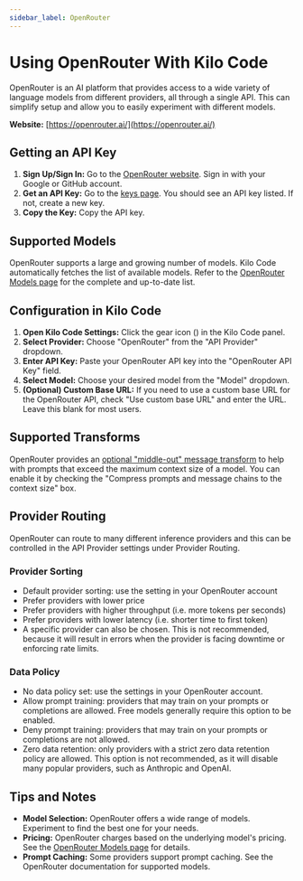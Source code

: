 ```yaml
---
sidebar_label: OpenRouter
---
```


# Using OpenRouter With Kilo Code

OpenRouter is an AI platform that provides access to a wide variety of language models from different providers, all through a single API. This can simplify setup and allow you to easily experiment with different models.

**Website:** [https://openrouter.ai/](https://openrouter.ai/)

## Getting an API Key

1.  **Sign Up/Sign In:** Go to the [OpenRouter website](https://openrouter.ai/). Sign in with your Google or GitHub account.
2.  **Get an API Key:** Go to the [keys page](https://openrouter.ai/keys). You should see an API key listed. If not, create a new key.
3.  **Copy the Key:** Copy the API key.

## Supported Models

OpenRouter supports a large and growing number of models. Kilo Code automatically fetches the list of available models. Refer to the [OpenRouter Models page](https://openrouter.ai/models) for the complete and up-to-date list.

## Configuration in Kilo Code

1.  **Open Kilo Code Settings:** Click the gear icon (<Codicon name="gear" />) in the Kilo Code panel.
2.  **Select Provider:** Choose "OpenRouter" from the "API Provider" dropdown.
3.  **Enter API Key:** Paste your OpenRouter API key into the "OpenRouter API Key" field.
4.  **Select Model:** Choose your desired model from the "Model" dropdown.
5.  **(Optional) Custom Base URL:** If you need to use a custom base URL for the OpenRouter API, check "Use custom base URL" and enter the URL. Leave this blank for most users.

## Supported Transforms

OpenRouter provides an [optional "middle-out" message transform](https://openrouter.ai/docs/features/message-transforms) to help with prompts that exceed the maximum context size of a model. You can enable it by checking the "Compress prompts and message chains to the context size" box.

## Provider Routing

OpenRouter can route to many different inference providers and this can be controlled in the API Provider settings under Provider Routing.

### Provider Sorting

- Default provider sorting: use the setting in your OpenRouter account
- Prefer providers with lower price
- Prefer providers with higher throughput (i.e. more tokens per seconds)
- Prefer providers with lower latency (i.e. shorter time to first token)
- A specific provider can also be chosen. This is not recommended, because it will result in errors when the provider is facing downtime or enforcing rate limits.

### Data Policy

- No data policy set: use the settings in your OpenRouter account.
- Allow prompt training: providers that may train on your prompts or completions are allowed. Free models generally require this option to be enabled.
- Deny prompt training: providers that may train on your prompts or completions are not allowed.
- Zero data retention: only providers with a strict zero data retention policy are allowed. This option is not recommended, as it will disable many popular providers, such as Anthropic and OpenAI.

## Tips and Notes

- **Model Selection:** OpenRouter offers a wide range of models. Experiment to find the best one for your needs.
- **Pricing:** OpenRouter charges based on the underlying model's pricing. See the [OpenRouter Models page](https://openrouter.ai/models) for details.
- **Prompt Caching:** Some providers support prompt caching. See the OpenRouter documentation for supported models.
